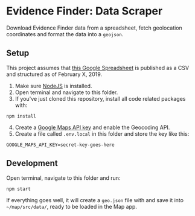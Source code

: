 # Evidence Finder: Data Scraper

Download Evidence Finder data from a spreadsheet, fetch geolocation coordinates and format the data into a `geojson`.

## Setup
This project assumes that [this Google Spreadsheet](https://docs.google.com/spreadsheets/d/1gt0gMD9VvnYd4UKA1v5KA1O0wl1Orxr-beCTjpud6uU/) is published as a CSV and structured as of February X, 2019.

1. Make sure [NodeJS](https://nodejs.org/) is installed.
2. Open terminal and navigate to this folder.
3. If you've just cloned this repository, install all code related packages with:
```
npm install
```
4. Create a [Google Maps API key](https://developers.google.com/maps/documentation/geocoding/get-api-key) and enable the Geocoding API.
5. Create a file called `.env.local` in this folder and store the key like this:
```
GOOGLE_MAPS_API_KEY=secret-key-goes-here
```

## Development
Open terminal, navigate to this folder and run:
```
npm start
```

If everything goes well, it will create a `geo.json` file with and save it into `~/map/src/data/`, ready to be loaded in the Map app.
